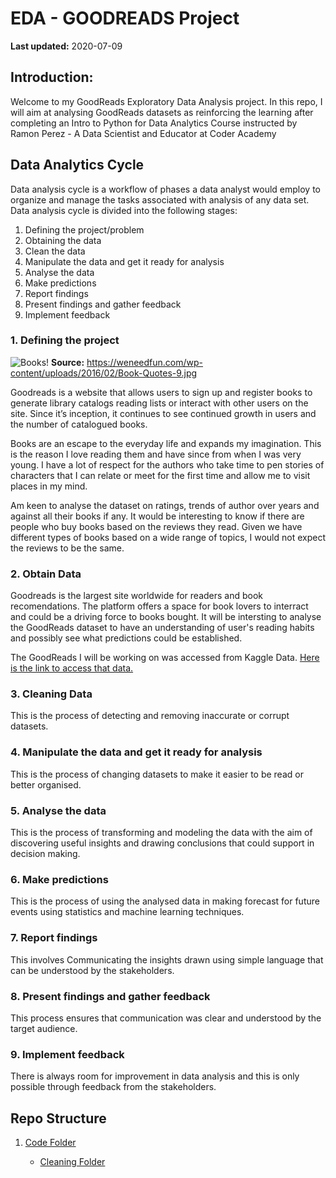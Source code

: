# EDA - GOODREADS Project
**Last updated:** 2020-07-09

## Introduction:
Welcome to my GoodReads Exploratory Data Analysis project. In this repo, I will aim at analysing GoodReads datasets as reinforcing the learning after completing an Intro to Python for Data Analytics Course instructed by Ramon Perez - A Data Scientist and Educator at Coder Academy

## Data Analytics Cycle
Data analysis cycle is a workflow of phases a data analyst would employ to organize and manage the tasks associated with analysis of any data set. 
Data analysis cycle is divided into the following stages:
1. Defining the project/problem
2. Obtaining the data
3. Clean the data
4. Manipulate the data and get it ready for analysis
5. Analyse the data
6. Make predictions
7. Report findings
8. Present findings and gather feedback
9. Implement feedback 

### 1. Defining the project
![Books!](https://weneedfun.com/wp-content/uploads/2016/02/Book-Quotes-9.jpg)
**Source:** https://weneedfun.com/wp-content/uploads/2016/02/Book-Quotes-9.jpg

Goodreads is a website that allows users to sign up and register books to generate library catalogs reading lists or interact with other users on the site. Since it’s inception, it continues to see continued growth in users and the number of catalogued books.

Books are an escape to the everyday life and expands my imagination. This is the reason I love reading them and have since from when I was very young. I have a lot of respect for the authors who take time to pen stories of characters that I can relate or meet for the first time and allow me to visit places in my mind.

Am keen to analyse the dataset on ratings, trends of author over years and against all their books if any. It would be interesting to know if there are people who buy books based on the reviews they read. Given we have different types of books based on a wide range of topics, I would not expect the reviews to be the same.

### 2. Obtain Data
Goodreads is the largest site worldwide for readers and book recomendations. The platform offers a space for book lovers to interract and could be a driving force to books bought. It will be intersting to analyse the GoodReads dataset to have an understanding of user's reading habits and possibly see what predictions could be established.

The GoodReads I will be working on was accessed from Kaggle Data.
[Here is the link to access that data.](https://github.com/LizK/Intro-to-Python-Course/blob/master/Datasets/books.csv)

### 3. Cleaning Data
This is the process of detecting and removing inaccurate or corrupt datasets.

### 4. Manipulate the data and get it ready for analysis 
This is the process of changing datasets to make it easier to be read or better organised.

### 5. Analyse the data
This is the process of transforming and modeling the data with the aim of discovering useful insights and drawing conclusions that could support in decision making.

### 6. Make predictions
This is the process of using the analysed data in making forecast for future events using statistics and machine learning techniques.

### 7. Report findings
This involves Communicating the insights drawn using simple language that can be understood by the stakeholders.

### 8. Present findings and gather feedback
This process ensures that communication was clear and understood by the target audience.

### 9. Implement feedback
There is always room for improvement in data analysis and this is only possible through feedback from the stakeholders.


## Repo Structure

1. [Code Folder](https://github.com/LizK/EDA-Books/tree/master/Code)
    
    - [Cleaning Folder](https://github.com/LizK/EDA-Books/tree/master/Code/Clean)


